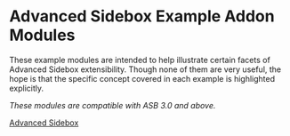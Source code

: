 Advanced Sidebox Example Addon Modules
========

These example modules are intended to help illustrate certain facets of Advanced Sidebox extensibility. Though none of them are very useful, the hope is that the specific concept covered in each example is highlighted explicitly.

*These modules are compatible with ASB 3.0 and above.*

[Advanced Sidebox](https://github.com/WildcardSearch/Advanced-Sidebox)
